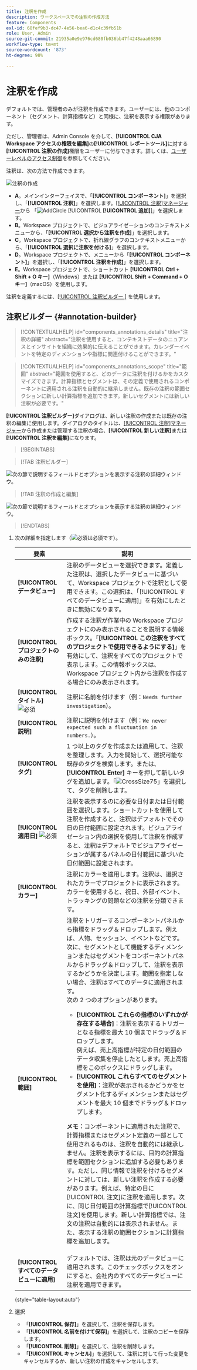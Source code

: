```yaml
---
title: 注釈を作成
description: ワークスペースでの注釈の作成方法
feature: Components
exl-id: 68fef9b3-dc47-4e56-bea6-d1c4c39fb51b
role: User, Admin
source-git-commit: 21935a0e9e976cd680fb036bb47f4248aaa66890
workflow-type: tm+mt
source-wordcount: '873'
ht-degree: 98%

---
```


# 注釈を作成

デフォルトでは、管理者のみが注釈を作成できます。ユーザーには、他のコンポーネント（セグメント、計算指標など）と同様に、注釈を表示する権限があります。

ただし、管理者は、Admin Console を介して、**[!UICONTROL CJA Workspace アクセスの権限を編集]**&#x200B;の&#x200B;**[!UICONTROL レポートツール]**&#x200B;に対する&#x200B;**[!UICONTROL 注釈の作成]**&#x200B;権限をユーザーに付与できます。詳しくは、[ユーザーレベルのアクセス制御](/help/technotes/access-control.md#user-level-access)を参照してください。

注釈は、次の方法で作成できます。

![注釈の作成](assets/create-annotation.png)

* **A**。メインインターフェイスで、「**[!UICONTROL コンポーネント]**」を選択し、「**[!UICONTROL 注釈]**」を選択します。[[!UICONTROL 注釈]マネージャー](/help/components/annotations/manage-annotations.md)から 「![AddCircle](/help/assets/icons/AddCircle.svg) [!UICONTROL **[!UICONTROL 追加]**]」を選択します。
* **B**。Workspace プロジェクトで、ビジュアライゼーションのコンテキストメニューから、「**[!UICONTROL 選択から注釈を作成]**」を選択します。
* **C**。Workspace プロジェクトで、折れ線グラフのコンテキストメニューから、「**[!UICONTROL 選択に注釈を付ける]**」を選択します。
* **D**。Workspace プロジェクトで、メニューから「**[!UICONTROL コンポーネント]**」を選択し、「**[!UICONTROL 注釈を作成]**」を選択します。
* **E**。Workspace プロジェクトで、ショートカット **[!UICONTROL Ctrl + Shift + O キー]**（Windows）または **[!UICONTROL Shift + Command + O キー]**（macOS）を使用します。

注釈を定義するには、[[!UICONTROL  注釈ビルダー ]](#annotation-builder) を使用します。

<!-- Should we really mention API here. If so, we can do it all over the place in the docs...
| **Use the [Customer Journey Analytics Annotations API](https://developer.adobe.com/cja-apis/docs/endpoints/annotations/)** | The Customer Journey Analytics Annotations APIs allow you to create, update, or retrieve annotations programmatically through Adobe Developer. These APIs use the same data and methods that Adobe uses inside the product UI. |
-->


## 注釈ビルダー {#annotation-builder}

<!-- markdownlint-disable MD034 -->

>[!CONTEXTUALHELP]
>id="components_annotations_details"
>title="注釈の詳細"
>abstract="注釈を使用すると、コンテキストデータのニュアンスとインサイトを組織に効果的に伝えることができます。カレンダーイベントを特定のディメンションや指標に関連付けることができます。"

<!-- markdownlint-enable MD034 -->

<!-- markdownlint-disable MD034 -->

>[!CONTEXTUALHELP]
>id="components_annotations_scope"
>title="範囲"
>abstract="範囲を使用すると、どのデータに注釈を付けるかをカスタマイズできます。計算指標とセグメントは、その定義で使用されるコンポーネントに適用される注釈を自動的に継承しません。既存の注釈の範囲セクションに新しい計算指標を追加できます。新しいセグメントには新しい注釈が必要です。"

<!-- markdownlint-enable MD034 -->


**[!UICONTROL 注釈ビルダー]**&#x200B;ダイアログは、新しい注釈の作成または既存の注釈の編集に使用します。ダイアログのタイトルは、[[!UICONTROL 注釈]マネージャー](/help/components/annotations/manage-annotations.md)から作成または管理する注釈の場合、**[!UICONTROL 新しい注釈]**&#x200B;または&#x200B;**[!UICONTROL 注釈を編集]**&#x200B;になります。


>[!BEGINTABS]

>[!TAB 注釈ビルダー]

![次の節で説明するフィールドとオプションを表示する注釈の詳細ウィンドウ。](assets/annotation-builder.png)

>[!TAB 注釈の作成と編集]

![次の節で説明するフィールドとオプションを表示する注釈の詳細ウィンドウ。](assets/create-edit-annotation.png)

>[!ENDTABS]

1. 次の詳細を指定します（![必須](/help/assets/icons/Required.svg)は必須です）。

   | 要素 | 説明 |
   | --- | --- |
   | **[!UICONTROL データビュー]** | 注釈のデータビューを選択できます。定義した注釈は、選択したデータビューに基づいて、Workspace プロジェクトで注釈として使用できます。この選択は、「[!UICONTROL すべてのデータビューに適用]」を有効にしたときに無効になります。 |
   | **[!UICONTROL プロジェクトのみの注釈]** | 作成する注釈が作業中の Workspace プロジェクトにのみ表示されることを説明する情報ボックス。「**[!UICONTROL この注釈をすべてのプロジェクトで使用できるようにする]**」を有効にして、注釈をすべてのプロジェクトで表示します。この情報ボックスは、Workspace プロジェクト内から注釈を作成する場合にのみ表示されます。 |
   | **[!UICONTROL タイトル]** ![必須](/help/assets/icons/Required.svg) | 注釈に名前を付けます（例：`Needs further investigation`）。 |
   | **[!UICONTROL 説明]** | 注釈に説明を付けます（例：`We never expected such a fluctuation in numbers.`）。 |
   | **[!UICONTROL タグ]** | 1 つ以上のタグを作成または適用して、注釈を整理します。入力を開始して、選択可能な既存のタグを検索します。または、**[!UICONTROL Enter]** キーを押して新しいタグを追加します。「![CrossSize75](/help/assets/icons/CrossSize75.svg)」を選択して、タグを削除します。 |
   | **[!UICONTROL 適用日]** ![必須](/help/assets/icons/Required.svg) | 注釈を表示するのに必要な日付または日付範囲を選択します。ショートカットを使用して注釈を作成すると、注釈はデフォルトでその日の日付範囲に設定されます。ビジュアライゼーション内の選択を使用して注釈を作成すると、注釈はデフォルトでビジュアライゼーションが属するパネルの日付範囲に基づいた日付範囲に設定されます。 |
   | **[!UICONTROL カラー]** | 注釈にカラーを適用します。注釈は、選択されたカラーでプロジェクトに表示されます。カラーを使用すると、祝日、外部イベント、トラッキングの問題などの注釈を分類できます。 |
   | **[!UICONTROL 範囲]** | 注釈をトリガーするコンポーネントパネルから指標をドラッグ＆ドロップします。例えば、人物、セッション、イベントなどです。次に、セグメントとして機能するディメンションまたはセグメントをコンポーネントパネルからドラッグ＆ドロップして、注釈を表示するかどうかを決定します。範囲を指定しない場合、注釈はすべてのデータに適用されます。<br/>次の 2 つのオプションがあります。<ul><li>**[!UICONTROL これらの指標のいずれかが存在する場合]**：注釈を表示するトリガーとなる指標を最大 10 個までドラッグ＆ドロップします。<br/>例えば、売上高指標が特定の日付範囲のデータ収集を停止したとします。売上高指標をこのボックスにドラッグします。</li><li>**[!UICONTROL これらすべてのセグメントを使用]**：注釈が表示されるかどうかをセグメント化するディメンションまたはセグメントを最大 10 個までドラッグ＆ドロップします。</li></ul><p><p>**メモ：**&#x200B;コンポーネントに適用された注釈で、計算指標またはセグメント定義の一部として使用されるものは、注釈を自動的には継承しません。注釈を表示するには、目的の計算指標を範囲セクションに追加する必要もあります。ただし、同じ情報で注釈を付けるセグメントに対しては、新しい注釈を作成する必要があります。例えば、特定の日に[!UICONTROL 注文]に注釈を適用します。次に、同じ日付範囲の計算指標で[!UICONTROL 注文]を使用します。新しい計算指標では、注文の注釈は自動的には表示されません。また、表示する注釈の範囲セクションに計算指標を追加します。 |
   | **[!UICONTROL すべてのデータビューに適用]** | デフォルトでは、注釈は元のデータビューに適用されます。このチェックボックスをオンにすると、会社内のすべてのデータビューに注釈を適用できます。 |

   {style="table-layout:auto"}

1. 選択
   * 「**[!UICONTROL 保存]**」を選択して、注釈を保存します。
   * 「**[!UICONTROL 名前を付けて保存]**」を選択して、注釈のコピーを保存します。
   * 「**[!UICONTROL 削除]**」を選択して、注釈を削除します。
   * 「**[!UICONTROL キャンセル]**」を選択して、注釈に対して行った変更をキャンセルするか、新しい注釈の作成をキャンセルします。
